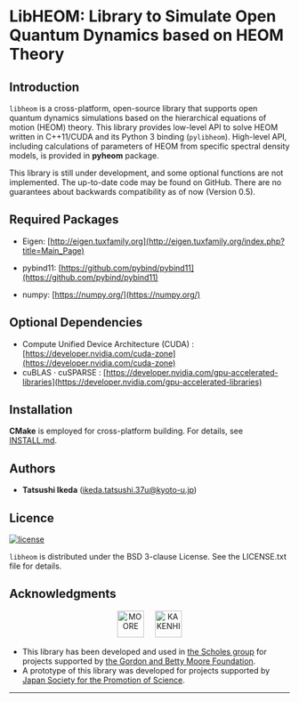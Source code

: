 # LibHEOM: Library to Simulate Open Quantum Dynamics based on HEOM Theory

## Introduction

`libheom` is a cross-platform, open-source library that supports open
quantum dynamics simulations based on the hierarchical equations of
motion (HEOM) theory.  This library provides low-level API to solve
HEOM written in C++11/CUDA and its Python 3 binding (`pylibheom`).
High-level API, including calculations of parameters of HEOM from
specific spectral density models, is provided in **pyheom** package.

This library is still under development, and some optional functions are not implemented.
The up-to-date code may be found on GitHub.
There are no guarantees about backwards compatibility as of now (Version 0.5).


## Required Packages
- Eigen: 
  [http://eigen.tuxfamily.org](http://eigen.tuxfamily.org/index.php?title=Main_Page)

- pybind11:
  [https://github.com/pybind/pybind11](https://github.com/pybind/pybind11)
- numpy:
  [https://numpy.org/](https://numpy.org/)

## Optional Dependencies
- Compute Unified Device Architecture (CUDA) : [https://developer.nvidia.com/cuda-zone](https://developer.nvidia.com/cuda-zone)
- cuBLAS &middot; cuSPARSE : [https://developer.nvidia.com/gpu-accelerated-libraries](https://developer.nvidia.com/gpu-accelerated-libraries)

## Installation

**CMake** is employed for cross-platform building. For details, see
[INSTALL.md](INSTALL.md).

## Authors
* **Tatsushi Ikeda** (ikeda.tatsushi.37u@kyoto-u.jp)

## Licence
[![license](https://img.shields.io/badge/license-New%20BSD-blue.svg)](http://en.wikipedia.org/wiki/BSD_licenses#3-clause_license_.28.22Revised_BSD_License.22.2C_.22New_BSD_License.22.2C_or_.22Modified_BSD_License.22.29)

`libheom` is distributed under the BSD 3-clause License. See the LICENSE.txt file for details.

## Acknowledgments
<p align="center">
<a href="https://www.moore.org/"><img src="https://numpy.org/_static/moore.svg" alt="MOORE" height=48 hspace=8></a>
<a href="https://www.jsps.go.jp/"><img src="https://www.jsps.go.jp/j-grantsinaid/06_jsps_info/g_120612/data/whiteKAKENHIlogoM_jp.jpg" alt="KAKENHI" height=48 hspace=8></a>
</p>


* This library has been developed and used in [the Scholes group](http://chemlabs.princeton.edu/scholes/) for projects supported by [the Gordon and Betty Moore Foundation](https://www.moore.org/).
* A prototype of this library was developed for projects supported by [Japan Society for the Promotion of Science](https://www.jsps.go.jp/).


****